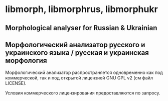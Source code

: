 # libmorph, libmorphrus, libmorphukr

## Morphological analyser for Russian &amp; Ukrainian
## Морфологический анализатор русского и украинского языка / русская и украинская морфология

Морфологический анализатор распространяется одновременно как под коммерческой, так и под открытой
лицензией GNU GPL v2 (см файл LICENSE).

Условия коммерческого лицензирования предоставляются по запросу.
